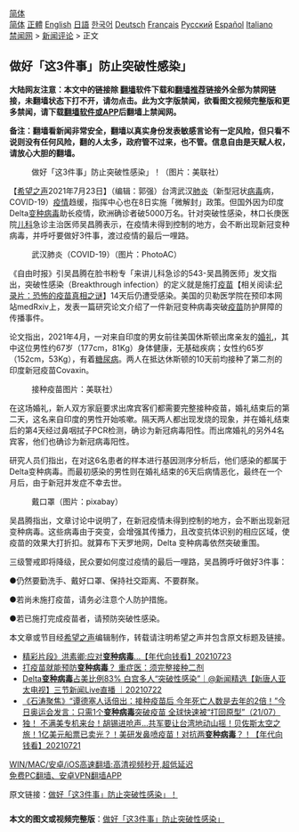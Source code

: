  <!-- 面包屑导航 --> <div class="breadcrumb"><!-- GTranslate: https://gtranslate.io/ -->  <div class="switcher notranslate">  <div class="selected">  <a href="#" onclick="return false;"> 简体</a>  </div>  <div class="option">  <a href="https://www.bannedbook.org" onclick="doGTranslate('zh-CN|zh-CN');jQuery('div.switcher div.selected a').html(jQuery(this).html());return false;" title="简体中文" class="nturl selected"> 简体</a>  <a href="https://www.bannedbook.org/zh-tw/" onclick="doGTranslate('zh-CN|zh-TW');jQuery('div.switcher div.selected a').html(jQuery(this).html());return false;" title="繁體中文" class="nturl"> 正體</a>  <a href="https://www.bannedbook.org/en/" onclick="doGTranslate('zh-CN|en');jQuery('div.switcher div.selected a').html(jQuery(this).html());return false;" title="English" class="nturl"> English</a>  <a href="https://www.bannedbook.org/ja/" onclick="doGTranslate('zh-CN|ja');jQuery('div.switcher div.selected a').html(jQuery(this).html());return false;" title="日本語" class="nturl"> 日語</a>  <a href="https://www.bannedbook.org/ko/" onclick="doGTranslate('zh-CN|ko');jQuery('div.switcher div.selected a').html(jQuery(this).html());return false;" title="한국어" class="nturl"> 한국어</a>  <a href="https://www.bannedbook.org/de/" onclick="doGTranslate('zh-CN|de');jQuery('div.switcher div.selected a').html(jQuery(this).html());return false;" title="Deutsch" class="nturl"> Deutsch</a>  <a href="https://www.bannedbook.org/fr/" onclick="doGTranslate('zh-CN|fr');jQuery('div.switcher div.selected a').html(jQuery(this).html());return false;" title="Français" class="nturl"> Français</a>  <a href="https://www.bannedbook.org/ru/" onclick="doGTranslate('zh-CN|ru');jQuery('div.switcher div.selected a').html(jQuery(this).html());return false;" title="Русский" class="nturl"> Русский</a>  <a href="https://www.bannedbook.org/es/" onclick="doGTranslate('zh-CN|es');jQuery('div.switcher div.selected a').html(jQuery(this).html());return false;" title="Español" class="nturl"> Español</a>  <a href="https://www.bannedbook.org/it/" onclick="doGTranslate('zh-CN|it');jQuery('div.switcher div.selected a').html(jQuery(this).html());return false;" title="Italiano" class="nturl"> Italiano</a>  </div>  </div>      <div class='breadcrumb-sub'><!-- Breadcrumb NavXT 6.3.0 --> <a href="https://www.bannedbook.org/" class="home">禁闻网</a> &gt; <a href="https://www.bannedbook.org/bnews/comments/" class="category">新闻评论</a> &gt; 正文</div></div><h2>做好「这3件事」防止突破性感染」</h2> <p class="notice"><b>大陆网友注意：本文中的链接除 <a href="https://github.com/bannedbook/fanqiang" >翻墙</a>软件下载和<a href="https://github.com/killgcd/justmysocks/blob/master/README.md">翻墙推荐</a>链接外全部为禁网链接，未翻墙状态下打不开，请勿点击。此为文字版禁闻，欲看图文视频完整版和更多禁闻，请下载<a href="https://github.com/bannedbook/fanqiang">翻墙软件或APP</a>后翻墙上禁闻网。</p><p>备注：翻墙看新闻非常安全，翻墙以真实身份发表敏感言论有一定风险，但只看不说则没有任何风险，翻的人太多，政府管不过来，也不管。信息自由是天赋人权，请放心大胆的翻墙。</b></p>  <div class="entry"> <figure> <p><figcaption>做好「这3件事」防止突破性感染」！（图片：美联社）</figcaption></figure> <p>【<span class='wp_keywordlink_affiliate'><a href="https://www.soundofhope.org" title="希望之声" target="_blank">希望之声</a></span>2021年7月23日】（编辑：郭强）台湾武汉<a href="https://www.bannedbook.org/bnews/tag/%e8%82%ba%e7%82%8e/" class="st_tag internal_tag" rel="tag" title="标签 肺炎 下的日志">肺炎</a>（新型冠状<a href="https://www.bannedbook.org/bnews/tag/%e7%97%85%e6%af%92/" class="st_tag internal_tag" rel="tag" title="标签 病毒 下的日志">病毒</a>病，COVID-19）<a href="https://www.bannedbook.org/bnews/tag/%E7%96%AB%E6%83%85/" class="st_tag internal_tag" rel="tag" title="标签 疫情 下的日志">疫情</a>趋缓，指挥中心也在8日实施「微解封」政策。但国外因为印度Delta<a href="https://www.bannedbook.org/bnews/tag/%e5%8f%98%e7%a7%8d%e7%97%85%e6%af%92/" class="st_tag internal_tag" rel="tag" title="标签 变种病毒 下的日志">变种病毒</a>助长疫情，欧洲确诊者破5000万名。针对突破性感染，林口长庚医院<a href="https://www.bannedbook.org/bnews/tag/%E5%84%BF%E7%A7%91/" class="st_tag internal_tag" rel="tag" title="标签 儿科 下的日志">儿科</a>急诊主治医师吴昌腾表示，在疫情未得到控制的地方，会不断出现新冠变种病毒，并呼吁要做好3件事，渡过疫情的最后一哩路。</p> <figure><figcaption>武汉肺炎（COVID-19）（图片：PhotoAC）</figcaption></figure> <p>《自由时报》引吴昌腾在脸书粉专「来讲儿科急诊的543-吴昌腾医师」发文指出，突破性感染（Breakthrough infection）的定义就是施打<span class='wp_keywordlink'><a href="https://www.bannedbook.org/bnews/tculture/20160630/551027.html" title="疫苗" target="_blank">疫苗</a></span>【相关阅读:<a href='https://www.bannedbook.org/bnews/topimagenews/20180408/925060.html' target='_blank'>纪录片：恐怖的疫苗真相之谜</a>】14天后仍遭受感染。美国的贝勒医学院在预印本网站medRxiv上，发表一篇研究论文介绍了一件新冠变种病毒突破<a href="https://www.bannedbook.org/bnews/tag/%e7%96%ab%e8%8b%97/" class="st_tag internal_tag" rel="tag" title="标签 疫苗 下的日志">疫苗</a>防护屏障的传播事件。</p> <p>论文指出，2021年4月，一对来自印度的男女前往美国休斯顿出席亲友的<a href="https://www.bannedbook.org/bnews/tag/%e5%a9%9a%e7%a4%bc/" class="st_tag internal_tag" rel="tag" title="标签 婚礼 下的日志">婚礼</a>，其中这位男性约67岁（177cm，81Kg）身体健康，无基础疾病；女性约65岁（152cm，53Kg），有着<a href="https://www.bannedbook.org/bnews/tag/%e7%b3%96%e5%b0%bf%e7%97%85/" class="st_tag internal_tag" rel="tag" title="标签 糖尿病 下的日志">糖尿病</a>。两人在抵达休斯顿的10天前均接种了第二剂的印度新冠疫苗Covaxin。</p>  <figure><figcaption>接种疫苗图片：美联社）</figcaption></figure> <p>在这场婚礼，新人双方家庭要求出席宾客们都需要完整接种疫苗，婚礼结束后的第二天，这名来自印度的男性开始咳嗽。隔天两人都出现发烧的现象，并在婚礼结束后的第4天经过鼻咽拭子PCR检测，确诊为新冠病毒阳性。而出席婚礼的另外4名宾客，他们也确诊为新冠病毒阳性。</p> <p>研究人员们指出，在对这6名患者的样本进行基因测序分析后，他们感染的都属于Delta变种病毒。而最初感染的男性则在婚礼结束的6天后病情恶化，最终在一个月后，由于新冠并发症不幸去世。</p> <figure><figcaption>戴口罩（图片：pixabay）</figcaption></figure> <p>吴昌腾指出，文章讨论中说明了，在新冠疫情未得到控制的地方，会不断出现新冠变种病毒。这些病毒由于突变，会增强其传播力，且改变抗体识别的相应区域，使疫苗的效果大打折扣。就算布下天罗地网，Delta 变种病毒依然突破重围。</p>  <p>三级警戒即将降级，民众要如何度过疫情的最后一哩路，吴昌腾呼吁做好3件事：</p> <p>●仍然要勤洗手、戴好口罩、保持社交距离、不要群聚。</p> <p>●若尚未施打疫苗，请务必注意个人防护措施。</p>  <p>●若已施打完成疫苗者，请预防突破性感染。</p> <p>本文章或节目经<a href="https://www.bannedbook.org/bnews/tag/%e5%b8%8c%e6%9c%9b%e4%b9%8b%e5%a3%b0/" class="st_tag internal_tag" rel="tag" title="标签 希望之声 下的日志">希望之声</a>编辑制作，转载请注明希望之声并包含原文标题及链接。 </p> <ul class='op-related-articles' title='相关阅读'> <li><a href='https://www.bannedbook.org/bnews/taiwannews/20210723/1592892.html' target='_blank'>精彩片段》洪素卿:应对<b>变种病毒</b>...【年代向钱看】20210723</a></li> <li><a href='https://www.bannedbook.org/bnews/comments/20210723/1592726.html' target='_blank'>打疫苗就能预防<b>变种病毒</b>？ 重症医：须完整接种二剂</a></li> <li><a href='https://www.bannedbook.org/bnews/bannedvideo/20210722/1591979.html' target='_blank'>Delta<b>变种病毒</b>占美比例83% 白宫多人“突破性感染”｜@新闻精选【新唐人亚太电视】三节新闻Live直播 ｜20210722</a></li> <li><a href='https://www.bannedbook.org/bnews/bannedvideo/20210722/1591644.html' target='_blank'>《石涛聚焦》“谭德塞人话倍出：接种疫苗后 今年死亡人数是去年的2倍！”今日奥运会发言：只需1个<b>变种病毒</b>突破疫苗 全球快速被“打回原型”（21/07）</a></li> <li><a href='https://www.bannedbook.org/bnews/taiwannews/20210721/1591512.html' target='_blank'>独！ 不满美专机来台！胡锡进呛声…共军要让台湾地动山摇！贝佐斯太空之旅！1亿美元船票已卖光？！美研发鼻喷疫苗！对抗两<b>变种病毒</b>？！【年代向钱看】20210721</a></li> </ul> <p class="texttj"> <a href="https://github.com/bannedbook/fanqiang/wiki/V2ray%E6%9C%BA%E5%9C%BA" target="_blank">WIN/MAC/安卓/iOS高速翻墙:高清视频秒开,超低延迟</a><br/> <a href="https://github.com/bannedbook/fanqiang/wiki/%E7%A6%81%E9%97%BB%E7%BD%91%E5%AE%89%E5%8D%93%E7%BF%BB%E5%A2%99%E6%96%B0%E9%97%BBAPP" target="_blank">免费PC翻墙、安卓VPN翻墙APP</a></p> <p>原文链接：<a class="src_link"  href="https://www.soundofhope.org/post/527792" target="_blank">做好「这3件事」防止突破性感染」！</a></p><a name='sharetosocial'></a>  <div style="margin-bottom:5px;padding-bottom:5px;clear:both"> <div id="archive-pix-1" class="banner-ads"> <!-- AuctionX Display platform tag START --> <div id="26318x728x90x621x_ADSLOT2" clicktrack="%%CLICK_URL_ESC%%"></div> <!-- AuctionX Display platform tag END --> </div> <div id="archive-pix-2" class="banner-ads"> <!-- AuctionX Display platform tag START --> <div id="26315x300x250x621x_ADSLOT2" clicktrack="%%CLICK_URL_ESC%%"></div> <!-- AuctionX Display platform tag END --> </div> </div>  <div id="archive-pix-1" class="banner-ads"> <!-- AuctionX Display platform tag START --> <div id="26318x728x90x621x_ADSLOT3" clicktrack="%%CLICK_URL_ESC%%"></div> <!-- AuctionX Display platform tag END --> </div> <div><b>本文的图文或视频完整版</b>：<a href='https://www.bannedbook.org/bnews/comments/20210723/1592930.html'>做好「这3件事」防止突破性感染」</a></div>  </div><!--END ENTRY--> 